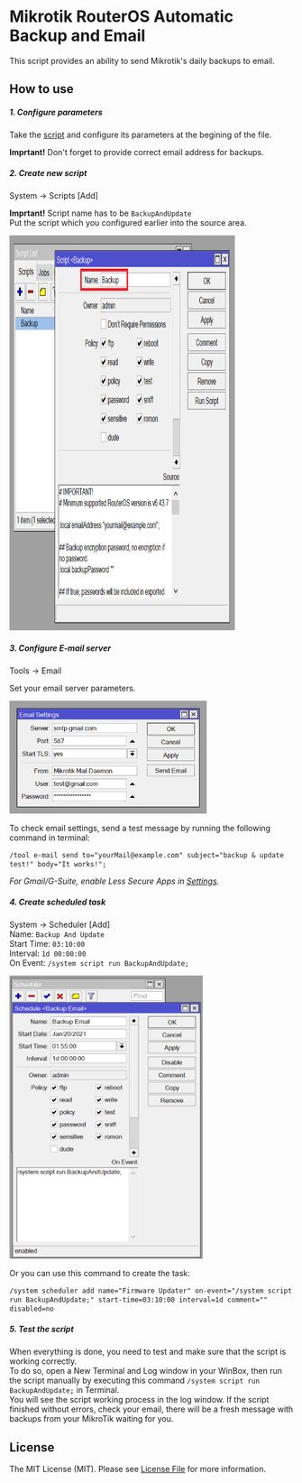 # Mikrotik RouterOS Automatic Backup and Email

This script provides an ability to send Mikrotik's daily backups to email.

## How to use
##### 1. Configure parameters
Take the  [script](https://github.com/nasirhafeez/routeros-emailbackup/blob/master/backup.rsc) and configure its parameters at the begining of the file.

**Imprtant!** Don't forget to provide correct email address for backups.

##### 2. Create new script
System -> Scripts [Add]  

**Imprtant!** Script name has to be `BackupAndUpdate`   
Put the script which you configured earlier into the source area.

<img src="https://github.com/nasirhafeez/routeros-emailbackup/blob/master/howto/script-name.png" alt="email config" width="400" height="700">

##### 3. Configure E-mail server
Tools -> Email

Set your email server parameters.

<img src="https://github.com/nasirhafeez/routeros-emailbackup/blob/master/howto/email-config.png" alt="email config" width="350" height="200">

To check email settings, send a test message by running the following command in terminal:
```
/tool e-mail send to="yourMail@example.com" subject="backup & update test!" body="It works!";
```

*For Gmail/G-Suite, enable Less Secure Apps in [Settings](https://myaccount.google.com/lesssecureapps).*

##### 4. Create scheduled task
System -> Scheduler [Add]  
Name: `Backup And Update`  
Start Time: `03:10:00`  
Interval: `1d 00:00:00`  
On Event: `/system script run BackupAndUpdate;`

![](https://github.com/nasirhafeez/routeros-emailbackup/blob/master/howto/scheduler-task.png)  
  
Or you can use this command to create the task:
```
/system scheduler add name="Firmware Updater" on-event="/system script run BackupAndUpdate;" start-time=03:10:00 interval=1d comment="" disabled=no
```
##### 5. Test the script
When everything is done, you need to test and make sure that the script is working correctly.  
To do so, open a New Terminal and Log window in your WinBox, then run the script manually by executing this command `/system script run BackupAndUpdate;` in Terminal.  
You will see the script working process in the log window. If the script finished without errors, check your email, there will be a fresh message with backups from your MikroTik waiting for you.

## License

The MIT License (MIT). Please see [License File](LICENSE.md) for more information.
